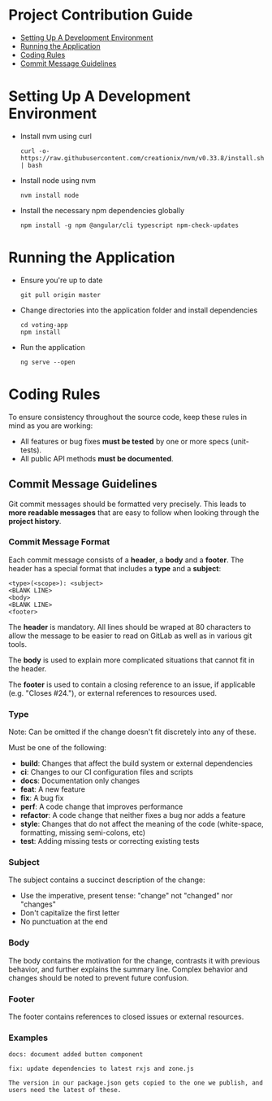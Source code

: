 # Project Contribution Guide

 - [Setting Up A Development Environment](#devenv)
 - [Running the Application](#running)
 - [Coding Rules](#rules)
 - [Commit Message Guidelines](#commit)

# <a name="devenv"></a> Setting Up A Development Environment
* Install nvm using curl
    ```shell
    curl -o- https://raw.githubusercontent.com/creationix/nvm/v0.33.8/install.sh | bash
    ```

* Install node using nvm
     ```shell
    nvm install node
    ```
    
* Install the necessary npm dependencies globally
    ```shell
    npm install -g npm @angular/cli typescript npm-check-updates
    ```

# <a name="running"></a> Running the Application
* Ensure you're up to date
    ```shell
    git pull origin master
    ```

* Change directories into the application folder and install dependencies
    ```shell
    cd voting-app
    npm install
    ```

* Run the application
    ```shell
    ng serve --open
    ```

# <a name="rules"></a> Coding Rules
To ensure consistency throughout the source code, keep these rules in mind as you are working:

* All features or bug fixes **must be tested** by one or more specs (unit-tests).
* All public API methods **must be documented**.

## <a name="commit"></a> Commit Message Guidelines
Git commit messages should be formatted very precisely. This leads to **more
readable messages** that are easy to follow when looking through the **project history**.

### Commit Message Format
Each commit message consists of a **header**, a **body** and a **footer**. 
The header has a special format that includes a **type** and a **subject**:

```
<type>(<scope>): <subject>
<BLANK LINE>
<body>
<BLANK LINE>
<footer>
```

The **header** is mandatory. All lines should be wraped at 80 characters to allow
the message to be easier to read on GitLab as well as in various git tools.

The **body** is used to explain more complicated situations that cannot fit in the header.

The **footer** is used to contain a closing reference to an issue, if applicable (e.g. "Closes #24."),
or external references to resources used.

### Type
Note: Can be omitted if the change doesn't fit discretely into any of these.

Must be one of the following:

* **build**: Changes that affect the build system or external dependencies
* **ci**: Changes to our CI configuration files and scripts
* **docs**: Documentation only changes
* **feat**: A new feature
* **fix**: A bug fix
* **perf**: A code change that improves performance
* **refactor**: A code change that neither fixes a bug nor adds a feature
* **style**: Changes that do not affect the meaning of the code (white-space, formatting, missing semi-colons, etc)
* **test**: Adding missing tests or correcting existing tests

### Subject
The subject contains a succinct description of the change:

* Use the imperative, present tense: "change" not "changed" nor "changes"
* Don't capitalize the first letter
* No punctuation at the end

### Body
The body contains the motivation for the change, contrasts it with previous behavior,
and further explains the summary line. Complex behavior and changes should be noted
to prevent future confusion.

### Footer
The footer contains references to closed issues or external resources.

### Examples
```
docs: document added button component
```
```
fix: update dependencies to latest rxjs and zone.js

The version in our package.json gets copied to the one we publish, and users need the latest of these.
```
